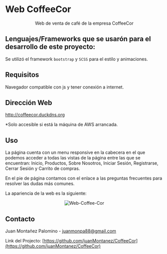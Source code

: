 # Web CoffeeCor
<p align="center">
    Web de venta de café de la empresa CoffeeCor
    <br />
</p>

## Lenguajes/Frameworks que se usarón para el desarrollo de este proyecto:
Se utilizó el framework `bootstrap` y `SCSS` para el estilo y animaciones.

## Requisitos
Navegador compatible con js y tener conexión a internet.

## Dirección Web

http://coffeecor.duckdns.org 

*Solo accesible si está la máquina de AWS arrancada.

## Uso
La página cuenta con un menu responsive en la cabecera en el que podemos acceder a todas las vistas de la página entre las que se encuentran: Inicio, Productos, Sobre Nosotros, Iniciar Sesión, Registrarse, Cerrar Sesión y Carrito de compras.

En el pie de página contamos con el enlace a las preguntas frecuentes para resolver las dudas más comunes. 


La apariencia de la web es la siguiente:

<p align="center">
  <img src="https://i.ibb.co/km91BQv/Web-Coffee-Cor.png" alt="Web-Coffee-Cor">
</p>

## Contacto

Juan Montañez Palomino - juanmonpa88@gmail.com

Link del Projecto: [https://github.com/juanMontanez/CoffeeCor](https://github.com/juanMontanez/CoffeeCor)
